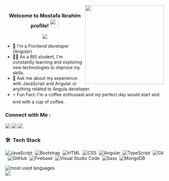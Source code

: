 
<img width="250" align="right" src="https://c.tenor.com/_DOBjnGspYAAAAAM/code-coding.gif">

<h3 align="center">
  Welcome to Mostafa Ibrahim profile!
  <img src="https://media.giphy.com/media/hvRJCLFzcasrR4ia7z/giphy.gif" width="28">
</h3>

<p align="center">
  <a href="https://github.com/DenverCoder1/readme-typing-svg"><img src="https://readme-typing-svg.herokuapp.com/?lines=Front%20End%20developer;Always%20learning%20new%20things&font=Fira%20Code&center=true&width=440&height=45&color=f75c7e&vCenter=true&size=22"></a>
</p> 

- 🏢 I'm a Frontend developer (Angular)
- 👨‍💻 As a BIS student, I'm constantly learning and exploring new technologies to improve my skills.
- 💬 Ask me about my experience with JavaScript and Angular or anything related to Angula developer.
- ⚡ Fun Fact: I'm a coffee enthusiast and my perfect day would start and end with a cup of coffee.


### Connect with Me :

<a href="https://linkedin.com/in/mostafa-ebrahim-29a67025b" target="_blank"><img src="https://img.shields.io/badge/-Mostafa%20Ibrahim-0077B5?style=for-the-badge&logo=Linkedin&logoColor=white"/></a>
<a href="https://t.me/MostafaIbrahimm" target="_blank"><img src="https://img.shields.io/badge/-Mostafa%20Ibrahim-0077B5?style=for-the-badge&logo=Telegram&logoColor=white"/></a>
<a href="https://www.facebook.com/profile.php?id=100017140516294&mibextid=ZbWKwL" target="_blank"><img src="https://img.shields.io/badge/-Mostafa%20Ibrahim-0077B5?style=for-the-badge&logo=Facebook&logoColor=white"/></a>


### 🛠 &nbsp;Tech Stack
![JavaScript](https://img.shields.io/badge/-JavaScript-05122A?style=flat&logo=javascript)&nbsp;
![Bootstrap](https://img.shields.io/badge/-Bootstrap-05122A?style=flat&logo=bootstrap&logoColor=563D7C)&nbsp;
![HTML](https://img.shields.io/badge/-HTML-05122A?style=flat&logo=HTML5)&nbsp;
![CSS](https://img.shields.io/badge/-CSS-05122A?style=flat&logo=CSS3&logoColor=1572B6)&nbsp;
![Angular](https://img.shields.io/badge/-Angular-05122A?style=flat&logo=Angular)&nbsp;
![TypeScript](https://img.shields.io/badge/-TypeScript-3178C6?style=flat&logo=TypeScript&logoColor=white)&nbsp;
![Git](https://img.shields.io/badge/-Git-05122A?style=flat&logo=git)&nbsp;
![GitHub](https://img.shields.io/badge/-GitHub-05122A?style=flat&logo=github)&nbsp;
![Firebase](https://img.shields.io/badge/-Firebase-FFCA28?style=flat&logo=Firebase&logoColor=black)&nbsp;
![Visual Studio Code](https://img.shields.io/badge/-Visual%20Studio%20Code-05122A?style=flat&logo=visual-studio-code&logoColor=007ACC)&nbsp;
![Sass](https://img.shields.io/badge/-Sass-05122A?style=flat&logo=sass)&nbsp;
![MongoDB](https://img.shields.io/badge/-MongoDB-05122A?style=flat&logo=MongoDB)&nbsp;




<img align="left" src="https://github-readme-stats.vercel.app/api/top-langs?username=mostafa-toaima&show_icons=true&locale=en&layout=compact&theme=radical" alt="most used languages" />
<br>
<a href="https://komarev.com/ghpvc/?username=mostafa-toaima&style=for-the-badge">
    <img src="https://komarev.com/ghpvc/?username=mostafa-toaima&style=for-the-badge">
</a>

